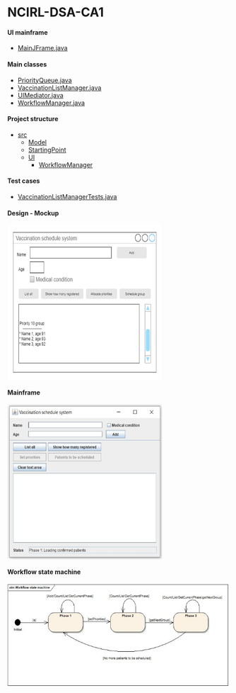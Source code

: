 # NCIRL-DSA-CA1

#### UI mainframe
- [MainJFrame.java](https://github.com/herreramaxi/NCIRL-DSA-CA1/blob/main/src/UI/MainJFrame.java)

#### Main classes
- [PriorityQueue.java](https://github.com/herreramaxi/NCIRL-DSA-CA1/blob/main/src/Model/PriorityQueue.java)
- [VaccinationListManager.java](https://github.com/herreramaxi/NCIRL-DSA-CA1/blob/main/src/Model/VaccinationListManager.java)
- [UIMediator.java](https://github.com/herreramaxi/NCIRL-DSA-CA1/blob/main/src/UI/UIMediator.java)
- [WorkflowManager.java](https://github.com/herreramaxi/NCIRL-DSA-CA1/blob/main/src/UI/WorkflowManager/WorkflowManager.java)

#### Project structure
 - [src](https://github.com/herreramaxi/NCIRL-DSA-CA1/tree/main/src)
    -  [Model](https://github.com/herreramaxi/NCIRL-DSA-CA1/tree/main/src/Model)
    -  [StartingPoint](https://github.com/herreramaxi/NCIRL-DSA-CA1/tree/main/src/StartingPoint)
    -  [UI](https://github.com/herreramaxi/NCIRL-DSA-CA1/tree/main/src/UI)
        * [WorkflowManager](https://github.com/herreramaxi/NCIRL-DSA-CA1/tree/main/src/UI/WorkflowManager)
 
#### Test cases
- [VaccinationListManagerTests.java](https://github.com/herreramaxi/NCIRL-DSA-CA1/blob/main/test/VaccinationListManagerTests.java)

#### Design - Mockup
<a href="https://github.com/herreramaxi/NCIRL-DSA-CA1/blob/main/uml/ca%20mockup.png"><img src="https://github.com/herreramaxi/NCIRL-DSA-CA1/blob/main/uml/ca%20mockup.png" align="center" height="350" width="350" ></a>

#### Mainframe
<a href="https://github.com/herreramaxi/NCIRL-DSA-CA1/blob/main/uml/Main%20frame.JPG"><img src="https://github.com/herreramaxi/NCIRL-DSA-CA1/blob/main/uml/Main%20frame.JPG" align="center" height="350" width="350" ></a>

#### Workflow state machine
<a href="https://github.com/herreramaxi/NCIRL-DSA-CA1/blob/main/uml/Workflow%20state%20machine.jpg"><img src="https://github.com/herreramaxi/NCIRL-DSA-CA1/blob/main/uml/Workflow%20state%20machine.jpg" align="center" height="230" width="500" ></a>
